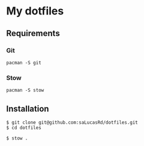 # My dotfiles

## Requirements

### Git

```
pacman -S git
```
### Stow
```
pacman -S stow
```
## Installation
```
$ git clone git@github.com:saLucasRd/dotfiles.git
$ cd dotfiles
```

```
$ stow .
```
